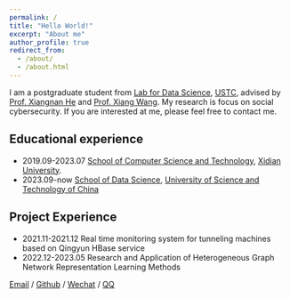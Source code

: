 ```yaml
---
permalink: /
title: "Hello World!"
excerpt: "About me"
author_profile: true
redirect_from: 
  - /about/
  - /about.html
---
```


I am a postgraduate student from [Lab for Data Science](http://data-science.ustc.edu.cn/main.htm), [USTC](https://ustc.edu.cn/), advised by [Prof. Xiangnan He](https://hexiangnan.github.io/) and [Prof. Xiang Wang](https://xiangwang1223.github.io/). My research is focus on social cybersecurity. If you are interested at me, please feel free to contact me.

## Educational experience
- 2019.09-2023.07 [School of Computer Science and Technology](https://cs.xidian.edu.cn/), [Xidian University](https://www.xidian.edu.cn/).
- 2023.09-now     [School of Data Science](http://sds.ustc.edu.cn/main.htm), [University of Science and Technology of China](https://ustc.edu.cn/)

## Project Experience
- 2021.11-2021.12  Real time monitoring system for tunneling machines based on Qingyun HBase service
- 2022.12-2023.05  Research and Application of Heterogeneous Graph Network Representation Learning Methods

[Email](576653642@qq.com) / [Github](https://github.com/WeiShi1011) / [Wechat](../images/wechat.png) / [QQ](../images/qq.png)
